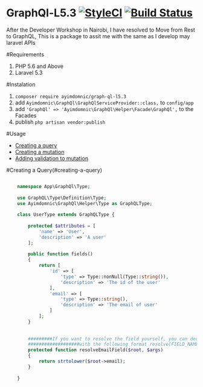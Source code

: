 # GraphQl-L5.3 [![StyleCI](https://styleci.io/repos/66704950/shield)](https://styleci.io/repos/66704950) [![Build Status](https://travis-ci.org/ayimdomnic/GraphQl-L5.3.svg?branch=master)](https://travis-ci.org/ayimdomnic/GraphQl-L5.3)
After the Developer Workshop in Nairobi, I have resolved to Move from Rest to GraphQL, This is a package to assit me with the same as I develop may laravel APIs

#Requirements

1. PHP 5.6 and Above
2. Laravel 5.3 

#Instalation

1. `composer require ayimdomnic/graph-ql-l5.3`
2. add `Ayimdomnic\GraphQl\GraphQlServiceProvider::class,` to `config/app`
3. add `'GraphQl' => 'Ayimdomnic\GraphQl\Helper\Facade\GraphQl',` to the Facades
4. publish `php artisan vendor:publish`

#Usage
- [Creating a query](#creating-a-query)
- [Creating a mutation](#creating-a-mutation)
- [Adding validation to mutation](#adding-validation-to-mutation)
 
#Creating a Query(#creating-a-query)
```php

	namespace App\GraphQl\Type;
	
	use GraphQL\Type\Definition\Type;
	use Ayimdomnic\GraphQl\Helper\Type as GraphQLType;
    
    class UserType extends GraphQLType {
        
        protected $attributes = [
			'name' => 'User',
			'description' => 'A user'
		];
		
		public function fields()
		{
			return [
				'id' => [
					'type' => Type::nonNull(Type::string()),
					'description' => 'The id of the user'
				],
				'email' => [
					'type' => Type::string(),
					'description' => 'The email of user'
				]
			];
		}
			
			
		#########If you want to resolve the field yourself, you can declare a method
		###################with the following format resolve[FIELD_NAME]Field()
		protected function resolveEmailField($root, $args)
		{
			return strtolower($root->email);
		}
        
    }

```



